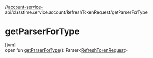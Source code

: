 //[account-service-api](../../../index.md)/[classtime.service.account](../index.md)/[RefreshTokenRequest](index.md)/[getParserForType](get-parser-for-type.md)

# getParserForType

[jvm]\
open fun [getParserForType](get-parser-for-type.md)(): Parser&lt;[RefreshTokenRequest](index.md)&gt;
